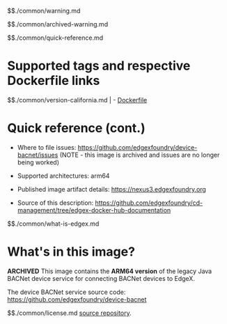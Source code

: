 $$./common/warning.md

$$./common/archived-warning.md

$$./common/quick-reference.md

# Supported tags and respective Dockerfile links

$$./common/version-california.md |
        - [Dockerfile](https://github.com/edgexfoundry/device-bacnet/blob/california/docker-files/Dockerfile)

# Quick reference (cont.)

- Where to file issues: https://github.com/edgexfoundry/device-bacnet/issues (NOTE - this image is archived and issues are no longer being worked)

- Supported architectures: arm64

- Published image artifact details: https://nexus3.edgexfoundry.org

- Source of this description: https://github.com/edgexfoundry/cd-management/tree/edgex-docker-hub-documentation

$$./common/what-is-edgex.md

# What's in this image?

**ARCHIVED**
This image contains the **ARM64 version** of the legacy Java BACNet device service for connecting BACNet devices to EdgeX.

The device BACNet service source code: https://github.com/edgexfoundry/device-bacnet

$$./common/license.md
[source repository](https://github.com/edgexfoundry/device-bacnet/blob/california/Attribution.txt).